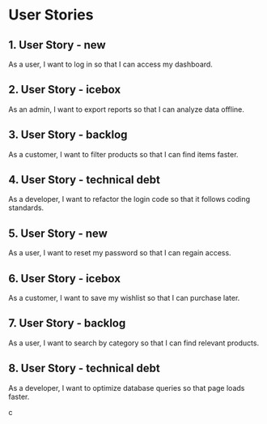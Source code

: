 # User Stories

## 1. User Story - new
As a user, I want to log in so that I can access my dashboard.

## 2. User Story - icebox
As an admin, I want to export reports so that I can analyze data offline.

## 3. User Story - backlog
As a customer, I want to filter products so that I can find items faster.

## 4. User Story - technical debt
As a developer, I want to refactor the login code so that it follows coding standards.

## 5. User Story - new
As a user, I want to reset my password so that I can regain access.

## 6. User Story - icebox
As a customer, I want to save my wishlist so that I can purchase later.

## 7. User Story - backlog
As a user, I want to search by category so that I can find relevant products.

## 8. User Story - technical debt
As a developer, I want to optimize database queries so that page loads faster.















c
